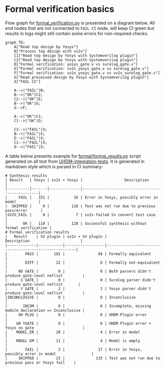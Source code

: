 # Formal verification basics

Flow graph for [formal_verification.py](../formal_verification.py) is presented on a diagram below. All end nodes that are not connected to `FAIL CI` node, will keep CI green but results in logs might still contain some errors for non-required checks.
```mermaid
graph TD;
    A["Read top design by Yosys"]
    B["Process top design with sv2v"]
    C1["Read top design by Yosys with Systemverilog plugin"]
    C2["Read top design by Yosys with Systemverilog plugin"]
    D["Formal verification: yosys_gate.v vs surelog_gate.v"]
    E["Formal verification: sv2v_yosys_gate.v vs surelog_gate.v"]
    F["Formal verification: sv2v_yosys_gate.v vs sv2v_surelog_gate.v"]
    G["Read processed design by Yosys with Systemverilog plugin"]
    X["FAIL CI"]

    A-->|"FAIL"|B;
    B-->|"OK"|C2;
    C2-->|"OK"|E;
    B-->|"OK"|G;
    G-->F;

    A-->|"OK"|C1;
    C1-->|"OK"|D;

    C2-->|"FAIL"|X;
    B-->|"FAIL"|X;
    E-->|"FAIL"|X;
    C1-->|"FAIL"|X;
    D-->|"FAIL"|X;
```

A table below presents example for [formal/formal_results.py](formal_results.py) script generated on all test from [UHDM-integration-tests](https://github.com/chipsalliance/UHDM-integration-tests). It is generated in markdown style which is parsed in CI summary:
```
# Synthesis results
| Result   | Yosys | sv2v + Yosys |                   Description                    |
|----------|-------|--------------|--------------------------------------------------|
|     FAIL |   151 |           16 | Error in Yosys, possibly error in model          |
|  SKIPPED |     0 |          110 | Test was not run due to previous pass/error      |
|SV2V_FAIL |     0 |            7 | sv2v failed to convert test case                 |
|       OK |   110 |          128 | Successful synthesis without formal verification |
# Formal verification results
|   Result    | SV plugin | sv2v + SV plugin |                      Description                       |
|-------------|-----------|------------------|--------------------------------------------------------|
|        PASS |       181 |               94 | Formally equivalent                                    |
|        DIFF |        22 |                8 | Formally not-equivalent                                |
|     NO GATE |         0 |                0 | Both parsers didn't produce gate-level netlist         |
|      S GATE |         0 |                0 | Surelog parser didn't produce gate-level netlist       |
|      Y GATE |         2 |                1 | Yosys parser didn't produce gate-level netlist         |
|INCONCLUSIVE |         0 |                0 | Inconclusive                                           |
|       INCOM |         0 |                0 | Incomplete, missing module declaration => Inconclusive |
|     UH PLUG |         0 |                0 | UHDM Plugin error                                      |
|    UH YGATE |         0 |                0 | UHDM Plugin error + Yosys no gate                      |
|    MODEL_ER |        20 |                4 | Error in model                                         |
|    MODEL EM |        11 |                4 | Model is empty                                         |
|        FAIL |         2 |               17 | Error in Yosys, possibly error in model                |
|     SKIPPED |        23 |              133 | Test was not run due to previous pass or Yosys fail    |
```
